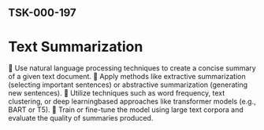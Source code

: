 ## TSK-000-197
# Text Summarization
 Use natural language processing techniques to create a concise summary of a
given text document.
 Apply methods like extractive summarization (selecting important sentences) or
abstractive summarization (generating new sentences).
 Utilize techniques such as word frequency, text clustering, or deep learningbased approaches like transformer models (e.g., BART or T5).
 Train or fine-tune the model using large text corpora and evaluate the quality of
summaries produced. 
